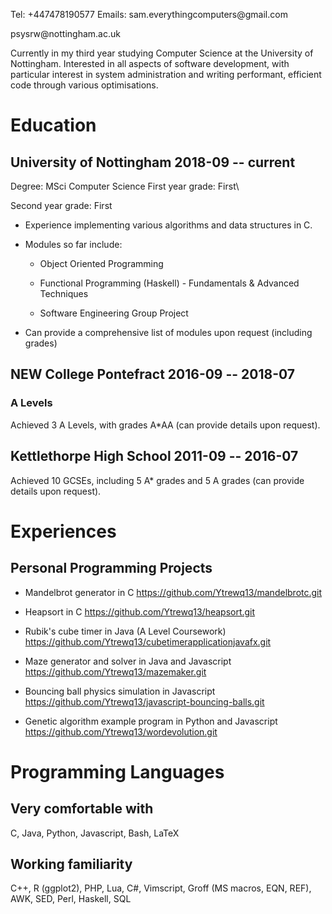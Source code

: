 Tel: +447478190577 Emails: sam.everythingcomputers\@gmail.com

psysrw\@nottingham.ac.uk

Currently in my third year studying Computer Science at the University
of Nottingham. Interested in all aspects of software development, with
particular interest in system administration and writing performant,
efficient code through various optimisations.

Education
=========

University of Nottingham 2018-09 -- current
---------------------------------------

Degree: MSci Computer Science First year grade: First\

Second year grade: First

-   Experience implementing various algorithms and data structures in C.

-   Modules so far include:

    -   Object Oriented Programming

    -   Functional Programming (Haskell) - Fundamentals & Advanced
        Techniques

    -   Software Engineering Group Project

-   Can provide a comprehensive list of modules upon request (including
    grades)

NEW College Pontefract 2016-09 -- 2018-07
-------------------------------------

### A Levels

Achieved 3 A Levels, with grades A\*AA (can provide details upon
request).

Kettlethorpe High School 2011-09 -- 2016-07
---------------------------------------

Achieved 10 GCSEs, including 5 A\* grades and 5 A grades (can provide
details upon request).

Experiences
===========

Personal Programming Projects
-----------------------------

-   Mandelbrot generator in C <https://github.com/Ytrewq13/mandelbrotc.git>

-   Heapsort in C <https://github.com/Ytrewq13/heapsort.git>

-   Rubik's cube timer in Java (A Level Coursework)
    <https://github.com/Ytrewq13/cubetimerapplicationjavafx.git>

-   Maze generator and solver in Java and Javascript <https://github.com/Ytrewq13/mazemaker.git>

-   Bouncing ball physics simulation in Javascript
    <https://github.com/Ytrewq13/javascript-bouncing-balls.git>

-   Genetic algorithm example program in Python and Javascript
    <https://github.com/Ytrewq13/wordevolution.git>

Programming Languages
=====================

Very comfortable with
---------------------

C, Java, Python, Javascript, Bash, LaTeX

Working familiarity
-------------------

C++, R (ggplot2), PHP, Lua, C\#, Vimscript, Groff (MS macros, EQN, REF),
AWK, SED, Perl, Haskell, SQL
